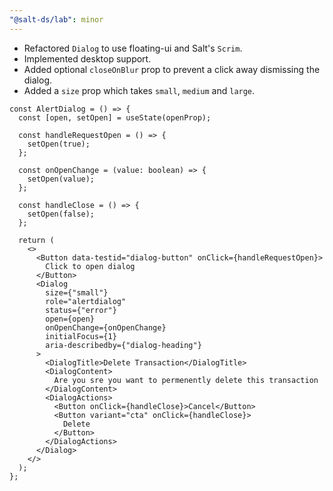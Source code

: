```yaml
---
"@salt-ds/lab": minor
---
```


- Refactored `Dialog` to use floating-ui and Salt's `Scrim`.
- Implemented desktop support.
- Added optional `closeOnBlur` prop to prevent a click away dismissing the dialog.
- Added a `size` prop which takes `small`, `medium` and `large`.

```tsx
const AlertDialog = () => {
  const [open, setOpen] = useState(openProp);

  const handleRequestOpen = () => {
    setOpen(true);
  };

  const onOpenChange = (value: boolean) => {
    setOpen(value);
  };

  const handleClose = () => {
    setOpen(false);
  };

  return (
    <>
      <Button data-testid="dialog-button" onClick={handleRequestOpen}>
        Click to open dialog
      </Button>
      <Dialog
        size={"small"}
        role="alertdialog"
        status={"error"}
        open={open}
        onOpenChange={onOpenChange}
        initialFocus={1}
        aria-describedby={"dialog-heading"}
      >
        <DialogTitle>Delete Transaction</DialogTitle>
        <DialogContent>
          Are you sre you want to permenently delete this transaction
        </DialogContent>
        <DialogActions>
          <Button onClick={handleClose}>Cancel</Button>
          <Button variant="cta" onClick={handleClose}>
            Delete
          </Button>
        </DialogActions>
      </Dialog>
    </>
  );
};
```
